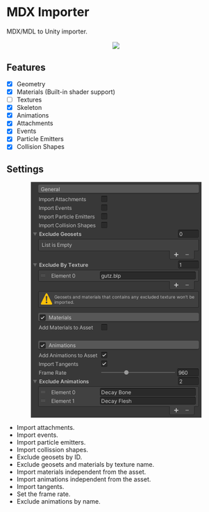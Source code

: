 # MDX Importer

MDX/MDL to Unity importer.

<p align="center"><img align="center" src="Documentation~/example.gif"></p>

## Features

- [x] Geometry
- [x] Materials (Built-in shader support)
- [ ] Textures
- [x] Skeleton
- [x] Animations
- [x] Attachments
- [x] Events
- [x] Particle Emitters
- [x] Collision Shapes

## Settings

<p align="center"><img align="center" src="Documentation~/mdx_import_settings.png"></p>

* Import attachments.
* Import events.
* Import particle emitters.
* Import collission shapes.
* Exclude geosets by ID.
* Exclude geosets and materials by texture name.
* Import materials independent from the asset.
* Import animations independent from the asset.
* Import tangents.
* Set the frame rate.
* Exclude animations by name.